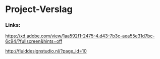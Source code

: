 # Project-Verslag

<h3>Links:</h3>

https://xd.adobe.com/view/1aa592f1-2475-4.d43-7b3c-aea55e31d7bc-6c94/?fullscreen&hints=off

http://fluiddesignstudio.nl/?page_id=10
